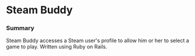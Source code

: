 # Steam Buddy #
### Summary
Steam Buddy accesses a Steam user's profile to allow him or her to select a game to play. Written using Ruby on Rails.


